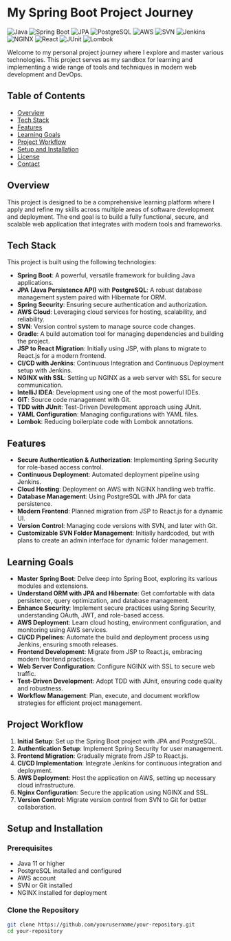# My Spring Boot Project Journey

![Java](https://img.shields.io/badge/java-11-blue) ![Spring Boot](https://img.shields.io/badge/spring--boot-2.6.3-green) ![JPA](https://img.shields.io/badge/jpa-hibernate-orange) ![PostgreSQL](https://img.shields.io/badge/postgresql-13-blue) ![AWS](https://img.shields.io/badge/aws-cloud-yellow) ![SVN](https://img.shields.io/badge/svn-version%20control-lightgrey) ![Jenkins](https://img.shields.io/badge/jenkins-CI%2FCD-red) ![NGINX](https://img.shields.io/badge/nginx-web%20server-brightgreen) ![React](https://img.shields.io/badge/react-js-blue) ![JUnit](https://img.shields.io/badge/junit-TDD-blue) ![Lombok](https://img.shields.io/badge/lombok-annotation-orange)

Welcome to my personal project journey where I explore and master various technologies. This project serves as my sandbox for learning and implementing a wide range of tools and techniques in modern web development and DevOps.

## Table of Contents

- [Overview](#overview)
- [Tech Stack](#tech-stack)
- [Features](#features)
- [Learning Goals](#learning-goals)
- [Project Workflow](#project-workflow)
- [Setup and Installation](#setup-and-installation)
- [License](#license)
- [Contact](#contact)

## Overview

This project is designed to be a comprehensive learning platform where I apply and refine my skills across multiple areas of software development and deployment. The end goal is to build a fully functional, secure, and scalable web application that integrates with modern tools and frameworks.

## Tech Stack

This project is built using the following technologies:

- **Spring Boot**: A powerful, versatile framework for building Java applications.
- **JPA (Java Persistence API)** with **PostgreSQL**: A robust database management system paired with Hibernate for ORM.
- **Spring Security**: Ensuring secure authentication and authorization.
- **AWS Cloud**: Leveraging cloud services for hosting, scalability, and reliability.
- **SVN**: Version control system to manage source code changes.
- **Gradle**: A build automation tool for managing dependencies and building the project.
- **JSP to React Migration**: Initially using JSP, with plans to migrate to React.js for a modern frontend.
- **CI/CD with Jenkins**: Continuous Integration and Continuous Deployment setup with Jenkins.
- **NGINX with SSL**: Setting up NGINX as a web server with SSL for secure communication.
- **IntelliJ IDEA**: Development using one of the most powerful IDEs.
- **GIT**: Source code management with Git.
- **TDD with JUnit**: Test-Driven Development approach using JUnit.
- **YAML Configuration**: Managing configurations with YAML files.
- **Lombok**: Reducing boilerplate code with Lombok annotations.

## Features

- **Secure Authentication & Authorization**: Implementing Spring Security for role-based access control.
- **Continuous Deployment**: Automated deployment pipeline using Jenkins.
- **Cloud Hosting**: Deployment on AWS with NGINX handling web traffic.
- **Database Management**: Using PostgreSQL with JPA for data persistence.
- **Modern Frontend**: Planned migration from JSP to React.js for a dynamic UI.
- **Version Control**: Managing code versions with SVN, and later with Git.
- **Customizable SVN Folder Management**: Initially hardcoded, but with plans to create an admin interface for dynamic folder management.

## Learning Goals

- **Master Spring Boot**: Delve deep into Spring Boot, exploring its various modules and extensions.
- **Understand ORM with JPA and Hibernate**: Get comfortable with data persistence, query optimization, and database management.
- **Enhance Security**: Implement secure practices using Spring Security, understanding OAuth, JWT, and role-based access.
- **AWS Deployment**: Learn cloud hosting, environment configuration, and monitoring using AWS services.
- **CI/CD Pipelines**: Automate the build and deployment process using Jenkins, ensuring smooth releases.
- **Frontend Development**: Migrate from JSP to React.js, embracing modern frontend practices.
- **Web Server Configuration**: Configure NGINX with SSL to secure web traffic.
- **Test-Driven Development**: Adopt TDD with JUnit, ensuring code quality and robustness.
- **Workflow Management**: Plan, execute, and document workflow strategies for efficient project management.

## Project Workflow

1. **Initial Setup**: Set up the Spring Boot project with JPA and PostgreSQL.
2. **Authentication Setup**: Implement Spring Security for user management.
3. **Frontend Migration**: Gradually migrate from JSP to React.js.
4. **CI/CD Implementation**: Integrate Jenkins for continuous integration and deployment.
5. **AWS Deployment**: Host the application on AWS, setting up necessary cloud infrastructure.
6. **Nginx Configuration**: Secure the application using NGINX and SSL.
7. **Version Control**: Migrate version control from SVN to Git for better collaboration.

## Setup and Installation

### Prerequisites

- Java 11 or higher
- PostgreSQL installed and configured
- AWS account
- SVN or Git installed
- NGINX installed for deployment

### Clone the Repository

```bash
git clone https://github.com/yourusername/your-repository.git
cd your-repository
